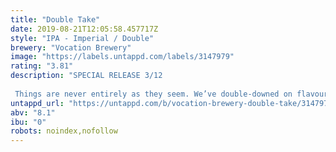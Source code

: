 ```yaml
---
title: "Double Take"
date: 2019-08-21T12:05:58.457717Z
style: "IPA - Imperial / Double"
brewery: "Vocation Brewery"
image: "https://labels.untappd.com/labels/3147979"
rating: "3.81"
description: "SPECIAL RELEASE 3/12  Things are never entirely as they seem. We’ve double-downed on flavour for this double dry-hopped IPA and brewed with orange, Amarillo and Azacca hops for a sweet citrusy vibe. A DIPA that’ll make you double take."
untappd_url: "https://untappd.com/b/vocation-brewery-double-take/3147979"
abv: "8.1"
ibu: "0"
robots: noindex,nofollow
---
```

